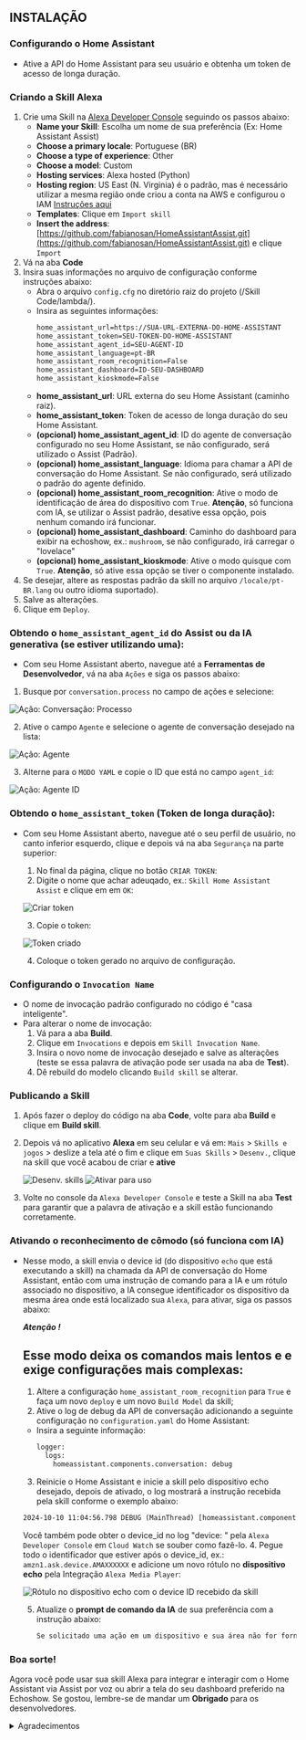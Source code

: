 
## INSTALAÇÃO

### Configurando o Home Assistant
- Ative a API do Home Assistant para seu usuário e obtenha um token de acesso de longa duração.

### Criando a Skill Alexa

1. Crie uma Skill na [Alexa Developer Console](https://developer.amazon.com/alexa/console/ask) seguindo os passos abaixo:
   - **Name your Skill**: Escolha um nome de sua preferência (Ex: Home Assistant Assist)
   - **Choose a primary locale**: Portuguese (BR)
   - **Choose a type of experience**: Other
   - **Choose a model**: Custom
   - **Hosting services**: Alexa hosted (Python)
   - **Hosting region**: US East (N. Virginia) é o padrão, mas é necessário utilizar a mesma região onde criou a conta na AWS e configurou o IAM [Instruções aqui](https://www.home-assistant.io/integrations/alexa.smart_home)
   - **Templates**: Clique em ``Import skill``
   - **Insert the address**: [https://github.com/fabianosan/HomeAssistantAssist.git](https://github.com/fabianosan/HomeAssistantAssist.git) e clique ``Import``
2. Vá na aba **Code**
3. Insira suas informações no arquivo de configuração conforme instruções abaixo:
   - Abra o arquivo `config.cfg` no diretório raiz do projeto (/Skill Code/lambda/).
   - Insira as seguintes informações:
     ```txt
     home_assistant_url=https://SUA-URL-EXTERNA-DO-HOME-ASSISTANT
     home_assistant_token=SEU-TOKEN-DO-HOME-ASSISTANT
     home_assistant_agent_id=SEU-AGENT-ID
     home_assistant_language=pt-BR
     home_assistant_room_recognition=False
     home_assistant_dashboard=ID-SEU-DASHBOARD
     home_assistant_kioskmode=False
     ```
   - **home_assistant_url**: URL externa do seu Home Assistant (caminho raiz).
   - **home_assistant_token**: Token de acesso de longa duração do seu Home Assistant.
   - **(opcional) home_assistant_agent_id**: ID do agente de conversação configurado no seu Home Assistant, se não configurado, será utilizado o Assist (Padrão).
   - **(opcional) home_assistant_language**: Idioma para chamar a API de conversação do Home Assistant. Se não configurado, será utilizado o padrão do agente definido.
   - **(opcional) home_assistant_room_recognition**: Ative o modo de identificação de área do dispositivo com `True`. **Atenção**, só funciona com IA, se utilizar o Assist padrão, desative essa opção, pois nenhum comando irá funcionar.
   - **(opcional) home_assistant_dashboard**: Caminho do dashboard para exibir na echoshow, ex.: `mushroom`, se não configurado, irá carregar o "lovelace"
   - **(opcional) home_assistant_kioskmode**: Ative o modo quisque com `True`. **Atenção**, só ative essa opção se tiver o componente instalado.
4. Se desejar, altere as respostas padrão da skill no arquivo `/locale/pt-BR.lang` ou outro idioma suportado).
5. Salve as alterações.
6. Clique em `Deploy`.

### Obtendo o `home_assistant_agent_id` do Assist ou da IA generativa (se estiver utilizando uma):

- Com seu Home Assistant aberto, navegue até a **Ferramentas de Desenvolvedor**, vá na aba `Ações` e siga os passos abaixo: 
1. Busque por `conversation.process` no campo de ações e selecione:

  ![Ação: Conversação: Processo](images/dev_action.png)

2. Ative o campo `Agente` e selecione o agente de conversação desejado na lista:

  ![Ação: Agente](images/dev_action_uimode.png)

3. Alterne para o `MODO YAML` e copie o ID que está no campo `agent_id`:

  ![Ação: Agente ID](images/dev_action_yaml.png)

### Obtendo o `home_assistant_token` (Token de longa duração):

- Com seu Home Assistant aberto, navegue até o seu perfil de usuário, no canto inferior esquerdo, clique e depois vá na aba `Segurança` na parte superior: 
  1. No final da página, clique no botão `CRIAR TOKEN`:
  2. Digite o nome que achar adeuqado, ex.: `Skill Home Assistant Assist` e clique em em `OK`:

    ![Criar token](images/token.png)

  3. Copie o token:

    ![Token criado](images/token_created.png)

  4. Coloque o token gerado no arquivo de configuração.

### Configurando o ``Invocation Name``

- O nome de invocação padrão configurado no código é "casa inteligente".
- Para alterar o nome de invocação:
  1. Vá para a aba **Build**.
  2. Clique em `Invocations` e depois em `Skill Invocation Name`.
  3. Insira o novo nome de invocação desejado e salve as alterações (teste se essa palavra de ativação pode ser usada na aba de **Test**).
  4. Dê rebuild do modelo clicando `Build skill` se alterar.
  
### Publicando a Skill

1. Após fazer o deploy do código na aba **Code**, volte para aba **Build** e clique em **Build skill**.
2. Depois vá no aplicativo **Alexa** em seu celular e vá em: `Mais` > `Skills e jogos` > deslize a tela até o fim e clique em `Suas Skills` > `Desenv.`, clique na skill que você acabou de criar e **ative**

    ![Desenv. skills](images/alexa_dev_app.jpg)
    ![Ativar para uso](images/alexa_dev_app_activated.jpg)

3. Volte no console da ``Alexa Developer Console`` e teste a Skill na aba **Test** para garantir que a palavra de ativação e a skill estão funcionando corretamente.

### Ativando o reconhecimento de cômodo (só funciona com IA)
- Nesse modo, a skill envia o device id (do dispositivo `echo` que está executando a skill) na chamada da API de conversação do Home Assistant, então com uma instrução de comando para a IA e um rótulo associado no dispositivo, a IA consegue identificador os dispositivo da mesma área onde está localizado sua `Alexa`, para ativar, siga os passos abaixo:

  ***Atenção !***
  ## Esse modo deixa os comandos mais lentos e e exige configurações mais complexas:
  1. Altere a configuração `home_assistant_room_recognition` para `True` e faça um novo `deploy` e um novo `Build Model` da skill;
  2. Ative o log de debug da API de conversação adicionando a seguinte configuração no `configuration.yaml` do Home Assistant:
  - Insira a seguinte informação:
     ```txt
     logger:
       logs:
         homeassistant.components.conversation: debug
     ```
  3. Reinicie o Home Assistant e inicie a skill pelo dispositivo echo desejado, depois de ativado, o log mostrará a instrução recebida pela skill conforme o exemplo abaixo:
    ```txt
    2024-10-10 11:04:56.798 DEBUG (MainThread) [homeassistant.components.conversation.agent_manager] Processing in pt-BR: ligue a luz da sala. device_id: amzn1.ask.device.AMAXXXXXX
     ```
     Você também pode obter o device_id no log "device: " pela ``Alexa Developer Console`` em ``Cloud Watch`` se souber como fazê-lo.
  4. Pegue todo o identificador que estiver após o device_id, ex.: `amzn1.ask.device.AMAXXXXXX` e adicione um novo rótulo no **dispositivo echo** pela Integração `Alexa Media Player`:
  
    ![Rótulo no dispositivo echo com o device ID recebido da skill](images/echo_device_label.png)
    
  5. Atualize o **prompt de comando da IA** de sua preferência com a instrução abaixo:
     ```txt
     Se solicitado uma ação em um dispositivo e sua área não for fornecida, capture o identificador contido após o "device_id:" no comando, obtenha o rótulo com mesmo identificador e associe a área desse rótulo ao dispositivo para saber área o dispositivo pertence.
     ```

### Boa sorte!
Agora você pode usar sua skill Alexa para integrar e interagir com o Home Assistant via Assist por voz ou abrir a tela do seu dashboard preferido na Echoshow.
Se gostou, lembre-se de mandar um **Obrigado** para os desenvolvedores.

<details><summary>Agradecimentos</summary>
<p>   
Ao [rodrigoscoelho](https://github.com/rodrigoscoelho), quem iniciou o desenvolvimento desta skill.
</p>
</details>